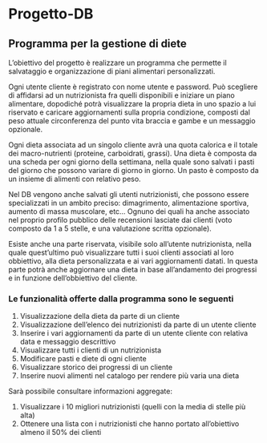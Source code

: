 # Progetto-DB

## Programma per la gestione di diete

L’obiettivo del progetto è realizzare un programma che permette il salvataggio e organizzazione di
piani alimentari personalizzati.

Ogni utente cliente è registrato con nome utente e password. Può scegliere di affidarsi ad un
nutrizionista fra quelli disponibili e iniziare un piano alimentare, dopodiché potrà visualizzare la
propria dieta in uno spazio a lui riservato e caricare aggiornamenti sulla propria condizione,
composti dal peso attuale circonferenza del punto vita braccia e gambe e un messaggio opzionale.

Ogni dieta associata ad un singolo cliente avrà una quota calorica e il totale dei macro-nutrienti
(proteine, carboidrati, grassi). Una dieta è composta da una scheda per ogni giorno della settimana,
nella quale sono salvati i pasti del giorno che possono variare di giorno in giorno. Un pasto è
composto da un insieme di alimenti con relativo peso.

Nel DB vengono anche salvati gli utenti nutrizionisti, che possono essere specializzati in un
ambito preciso: dimagrimento, alimentazione sportiva, aumento di massa muscolare, etc… Ognuno
dei quali ha anche associato nel proprio profilo pubblico delle recensioni lasciate dai clienti (voto
composto da 1 a 5 stelle, e una valutazione scritta opzionale).

Esiste anche una parte riservata, visibile solo all’utente nutrizionista, nella quale quest’ultimo può
visualizzare tutti i suoi clienti associati al loro obbiettivo, alla dieta personalizzata e ai vari
aggiornamenti datati. In questa parte potrà anche aggiornare una dieta in base all’andamento dei
progressi e in funzione dell’obbiettivo del cliente.

### Le funzionalità offerte dalla programma sono le seguenti

1. Visualizzazione della dieta da parte di un cliente
2. Visualizzazione dell’elenco dei nutrizionisti da parte di un utente cliente
3. Inserire i vari aggiornamenti da parte di un utente cliente con relativa data e messaggio descrittivo
4. Visualizzare tutti i clienti di un nutrizionista
5. Modificare pasti e diete di ogni cliente
6. Visualizzare storico dei progressi di un cliente
7. Inserire nuovi alimenti nel catalogo per rendere più varia una dieta

Sarà possibile consultare informazioni aggregate:

1. Visualizzare i 10 migliori nutrizionisti (quelli con la media di stelle più alta)
2. Ottenere una lista con i nutrizionisti che hanno portato all’obiettivo almeno il 50% dei clienti

